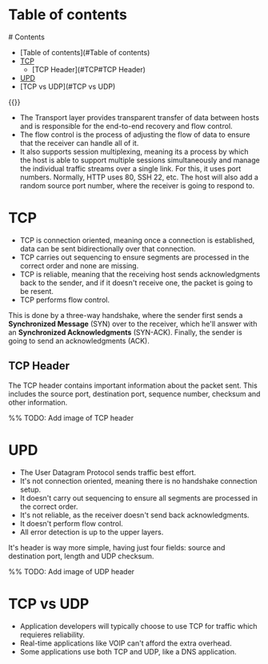 # Table of contents
<div class='hidden'>
# Contents

- [Table of contents](#Table of contents)
- [TCP](#TCP)
  - [TCP Header](#TCP#TCP Header)
- [UPD](#UPD)
- [TCP vs UDP](#TCP vs UDP)

</div>
{{<toc>}}

- The Transport layer provides transparent transfer of data between hosts and
  is responsible for the end-to-end recovery and flow control.
- The flow control is the process of adjusting the flow of data to ensure that
  the receiver can handle all of it.
- It also supports session multiplexing, meaning its a process by which the
  host is able to support multiple sessions simultaneously and manage the
  individual traffic streams over a single link. For this, it uses port
  numbers. Normally, HTTP uses 80, SSH 22, etc. The host will also add a random
  source port number, where the receiver is going to respond to.

# TCP

- TCP is connection oriented, meaning once a connection is established, data
  can be sent bidirectionally over that connection.
- TCP carries out sequencing to ensure segments are processed in the correct
  order and none are missing.
- TCP is reliable, meaning that the receiving host sends acknowledgments back
  to the sender, and if it doesn't receive one, the packet is going to be
  resent.
- TCP performs flow control.

This is done by a three-way handshake, where the sender first sends a
__Synchronized Message__ (SYN) over to the receiver, which he'll answer with an
__Synchronized Acknowledgments__ (SYN-ACK). Finally, the sender is
going to send an acknowledgments (ACK).


## TCP Header

The TCP header contains important information about the packet sent. This
includes the source port, destination port, sequence number, checksum and other
information.


%% TODO: Add image of TCP header

# UPD

- The User Datagram Protocol sends traffic best effort.
- It's not connection oriented, meaning there is no handshake connection setup.
- It doesn't carry out sequencing to ensure all segments are processed in the
  correct order.
- It's not reliable, as the receiver doesn't send back acknowledgments.
- It doesn't perform flow control.
- All error detection is up to the upper layers.

It's header is way more simple, having just four fields: source and destination
port, length and UDP checksum. 

%% TODO: Add image of UDP header

# TCP vs UDP

- Application developers will typically choose to use TCP for traffic which
  requieres reliability.
- Real-time applications like VOIP can't afford the extra overhead.
- Some applications use both TCP and UDP, like a DNS application.

